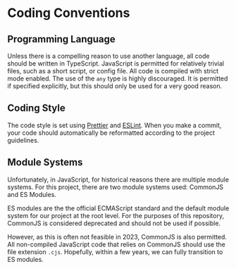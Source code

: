 # Coding Conventions

## Programming Language

Unless there is a compelling reason to use another language, all code should be written in TypeScript. JavaScript is permitted for relatively trivial files, such as a short script, or config file. All code is compiled with strict mode enabled. The use of the `any` type is highly discouraged. It is permitted if specified explicitly, but this should only be used for a very good reason.

## Coding Style

The code style is set using [Prettier](https://prettier.io/) and [ESLint](https://eslint.org/). When you make a commit, your code should automatically be reformatted according to the project guidelines.

## Module Systems

Unfortunately, in JavaScript, for historical reasons there are multiple module systems. For this project, there are two module systems used: CommonJS and ES Modules.

ES modules are the the official ECMAScript standard and the default module system for our project at the root level. For the purposes of this repository, CommonJS is considered deprecated and should not be used if possible.

However, as this is often not feasible in 2023, CommonJS is also permitted. All non-compiled JavaScript code that relies on CommonJS should use the file extension `.cjs`. Hopefully, within a few years, we can fully transition to ES modules.
